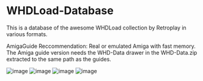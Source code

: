# WHDLoad-Database
This is a database of the awesome WHDLoad collection by Retroplay in various formats.

AmigaGuide Reccommendation: Real or emulated Amiga with fast memory.
The Amiga guide version needs the WHD-Data drawer in the WHD-Data.zip extracted to the same path as the guides.

![image](https://github.com/MrV2K/WHDLoad-Database/assets/71010565/3675940a-2eab-4f37-94f1-7b56a8748f3a)
![image](https://github.com/MrV2K/WHDLoad-Database/assets/71010565/8b76bb23-fbad-4299-b160-20db2308492d)
![image](https://github.com/MrV2K/WHDLoad-Database/assets/71010565/14cd2b9b-f663-49d8-8973-76c4f58e442d)
![image](https://github.com/MrV2K/WHDLoad-Database/assets/71010565/00d5d26d-f7b7-40e8-811b-e22ab303874a)
